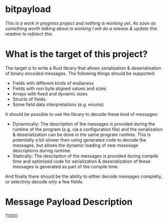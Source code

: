 # bitpayload
*This is a work in progress project and nothing is working yet. As soon as something worth talking about is working I will do a release & update this readme to refelect this.*

# What is the target of this project?

The target is to write a Rust library that allows serialisation & deserialisation of binary encoded messages. The following things should be supported:

* Fields with different kinds of endianess
* Fields with non byte aligned values and sizes
* Arrays with fixed and dynamic sizes
* Structs of fields
* Some field data interpretations (e.g. enums)

It should be possible to use the library to decode these kind of messages:

* Dynamically: The description of the messages is provided during the runtime of the program (e.g. via a configuration file) and the serialization & deserialization can be done in the same program runtime. This is potentially a bit slower then using generated code to decode the messages, but allows the dynamic loading of new messsage descriptions during runtime.
* Statically: The descitpiton of the messages is provided during compile time and optimized code for serialization & deserialization of these messages is generated as part of the compile time.

And finally there should be the ability to either decode messages completly, or selectivly decode only a few fields.

# Message Payload Description
TODO
